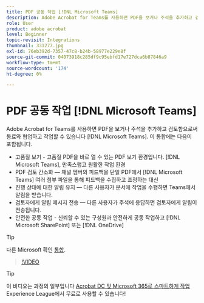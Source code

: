 ```yaml
---
title: PDF 공동 작업 [!DNL Microsoft Teams]
description: Adobe Acrobat for Teams를 사용하면 PDF을 보거나 주석을 추가하고 검토함으로써 동료와 협업하고 작업할 수 있습니다 [!DNL Microsoft Teams]
role: User
product: adobe acrobat
level: Beginner
topic-revisit: Integrations
thumbnail: 331277.jpg
exl-id: 76eb392d-7357-47c8-b24b-58977e229e8f
source-git-commit: 04073918c285df9c95ebfd17e727dca6b87846a9
workflow-type: tm+mt
source-wordcount: '174'
ht-degree: 0%

---
```


# PDF 공동 작업 [!DNL Microsoft Teams]

Adobe Acrobat for Teams를 사용하면 PDF을 보거나 주석을 추가하고 검토함으로써 동료와 협업하고 작업할 수 있습니다 [!DNL Microsoft Teams]. 이 통합에는 다음이 포함됩니다.

* 고품질 보기 - 고품질 PDF을 바로 열 수 있는 PDF 보기 환경입니다. [!DNL Microsoft Teams], 만족스럽고 원활한 작업 환경
* PDF 검토 간소화 — 채널 멤버의 피드백을 단일 PDF에서 [!DNL Microsoft Teams] 여러 첨부 파일을 통해 피드백을 수집하고 조정하는 대신
* 진행 상태에 대한 알림 유지 — 다른 사용자가 문서에 작업을 수행하면 Teams에서 알림을 받습니다.
* 검토자에게 알림 메시지 전송 — 다른 사용자가 주석에 응답하면 검토자에게 알림이 전송됩니다.
* 안전한 공동 작업 - 신뢰할 수 있는 구성원과 안전하게 공동 작업하고 [!DNL Microsoft SharePoint] 또는 [!DNL OneDrive]

>[!TIP]
>
>다른 Microsoft 확인 [통합](../integrate/integrate-overview.md#microsoft).

>[!VIDEO](https://video.tv.adobe.com/v/331277?hidetitle=true)

>[!TIP]
>
>이 비디오는 과정의 일부입니다 [Acrobat DC 및 Microsoft 365로 스마트하게 작업](https://experienceleague.adobe.com/?recommended=Acrobat-U-1-2021.microsoft365) Experience League에서 무료로 사용할 수 있습니다!
